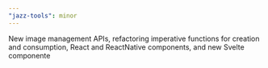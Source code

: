 ```yaml
---
"jazz-tools": minor
---
```


New image management APIs, refactoring imperative functions for creation and consumption, React and ReactNative components, and new Svelte componente
